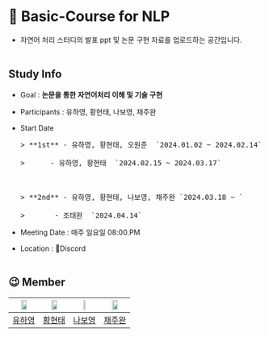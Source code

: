 # 📰 Basic-Course for NLP
- 자연어 처리 스터디의 발표 ppt 및 논문 구현 자료를 업로드하는 공간입니다.
</br></br>

## Study Info
* Goal : **논문을 통한 자연어처리 이해 및 기술 구현**
* Participants : 유하영, 황현태, 나보영, 채주완
* Start Date
  <pre>
  > **1st** - 유하영, 황현태, 오원준  `2024.01.02 ~ 2024.02.14`<br>
  > &nbsp;&nbsp;&nbsp;&nbsp; - 유하영, 황현태  `2024.02.15 ~ 2024.03.17`<br><br>
    
  > **2nd** - 유하영, 황현태, 나보영, 채주완 `2024.03.18 ~ `<br>
  > &nbsp;&nbsp;&nbsp;&nbsp;  - 조태완  `2024.04.14`
  </pre>
  
* Meeting Date : 매주 일요일 08:00.PM
* Location : 👾Discord
</br></br>


## 😉 Member
| <img src="https://github.com/NLP-Study-JAPPU/.github/assets/90309728/2e337040-c033-4ec1-a9aa-122f15cc0f0a" width="50%" height="50%"> |<img src="https://github.com/NLP-Study-JAPPU/.github/assets/47472389/4f48112b-30b4-4f51-9feb-2f1b4075c945" width="50%" height="50%">|<img src="https://github.com/NLP-Study-JAPPU/.github/assets/70682434/b1c90820-a349-4cff-910e-0a679938a468" width="30%" height="30%">| <img src="https://avatars.githubusercontent.com/u/81293158?s=400&v=4" width="50%" height="50%">|
|:---:|:---:|:---:|:---:|
|[유하영](https://github.com/Hayeonggg)|[황현태](https://github.com/Oneul-hyeon)|[나보영](https://github.com/naboyeong)|[채주완](https://github.com/joowan1108)|[조태완](https://github.com/joowan1108)|

